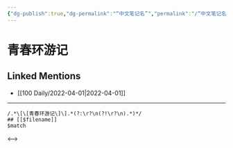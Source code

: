 ```yaml
---
{"dg-publish":true,"dg-permalink":"“中文笔记名”","permalink":"/“中文笔记名”/"}
---
```


# 青春环游记

## Linked Mentions
- [[100 Daily/2022-04-01\|2022-04-01]]


---

```expander
/.*\[\[青春环游记\]\].*(?:\r?\n(?!\r?\n).*)*/
## [[$filename]]
$match
```

<-->
